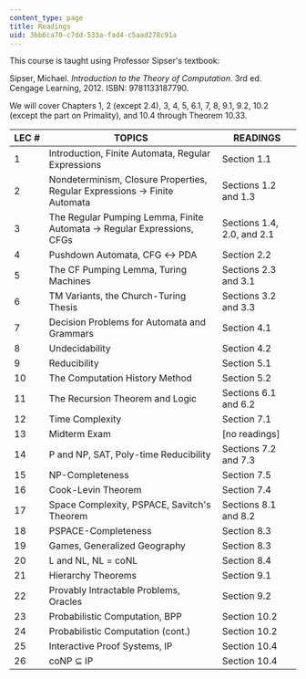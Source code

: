 ```yaml
---
content_type: page
title: Readings
uid: 3bb6ca70-c7dd-533a-fad4-c5aad278c91a
---
```


This course is taught using Professor Sipser's textbook:

Sipser, Michael. _Introduction to the Theory of Computation_. 3rd ed. Cengage Learning, 2012. ISBN: 9781133187790.

We will cover Chapters 1, 2 (except 2.4), 3, 4, 5, 6.1, 7, 8, 9.1, 9.2, 10.2 (except the part on Primality), and 10.4 through Theorem 10.33.

| LEC # | TOPICS | READINGS |
| --- | --- | --- |
| 1 | Introduction, Finite Automata, Regular Expressions | Section 1.1 |
| 2 | Nondeterminism, Closure Properties, Regular Expressions → Finite Automata | Sections 1.2 and 1.3 |
| 3 | The Regular Pumping Lemma, Finite Automata → Regular Expressions, CFGs | Sections 1.4, 2.0, and 2.1 |
| 4 | Pushdown Automata, CFG ↔ PDA | Section 2.2 |
| 5 | The CF Pumping Lemma, Turing Machines | Sections 2.3 and 3.1 |
| 6 | TM Variants, the Church-Turing Thesis | Sections 3.2 and 3.3 |
| 7 | Decision Problems for Automata and Grammars | Section 4.1 |
| 8 | Undecidability | Section 4.2 |
| 9 | Reducibility | Section 5.1 |
| 10 | The Computation History Method | Section 5.2 |
| 11 | The Recursion Theorem and Logic | Sections 6.1 and 6.2 |
| 12 | Time Complexity | Section 7.1 |
| 13 | Midterm Exam | \[no readings\] |
| 14 | P and NP, SAT, Poly-time Reducibility | Sections 7.2 and 7.3 |
| 15 | NP-Completeness | Section 7.5 |
| 16 | Cook-Levin Theorem | Section 7.4 |
| 17 | Space Complexity, PSPACE, Savitch's Theorem | Sections 8.1 and 8.2 |
| 18 | PSPACE-Completeness | Section 8.3 |
| 19 | Games, Generalized Geography | Section 8.3 |
| 20 | L and NL, NL = coNL | Section 8.4 |
| 21 | Hierarchy Theorems | Section 9.1 |
| 22 | Provably Intractable Problems, Oracles | Section 9.2 |
| 23 | Probabilistic Computation, BPP | Section 10.2 |
| 24 | Probabilistic Computation (cont.) | Section 10.2 |
| 25 | Interactive Proof Systems, IP | Section 10.4 |
| 26 | coNP ⊆ IP | Section 10.4